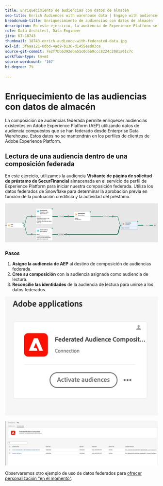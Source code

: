 ```yaml
---
title: Enriquecimiento de audiencias con datos de almacén
seo-title: Enrich Audiences with warehouse data | Engage with audiences directly from your data warehouse using Federated Audience Composition
breadcrumb-title: Enriquecimiento de audiencias con datos de almacén
description: En este ejercicio, la audiencia de Experience Platform se enriquece con los datos del almacén.
role: Data Architect, Data Engineer
jira: KT-18743
thumbnail: 18743-enrich-audience-with-federated-data.jpg
exl-id: 3f6aa121-0dbd-4ad9-b136-d1455eed03ca
source-git-commit: 7e2f7bbb392eba51c0d6b9ccc8224c2081a01c7c
workflow-type: tm+mt
source-wordcount: '167'
ht-degree: 7%

---
```


# Enriquecimiento de las audiencias con datos de almacén

La composición de audiencias federada permite enriquecer audiencias existentes en Adobe Experience Platform (AEP) utilizando datos de audiencia compuestos que se han federado desde Enterprise Data Warehouse. Estos datos no se mantendrán en los perfiles de clientes de Adobe Experience Platform.

## Lectura de una audiencia dentro de una composición federada

En este ejercicio, utilizamos la audiencia **Visitante de página de solicitud de préstamo de SecurFinancial** almacenada en el servicio de perfil de Experience Platform para iniciar nuestra composición federada. Utiliza los datos federados de Snowflake para determinar la aprobación previa en función de la puntuación crediticia y la actividad del préstamo.

![ejemplo de composición federada](assets/snowflake-preapproval.png)

### Pasos

1. **Asigne la audiencia de AEP** al destino de composición de audiencias federada.
2. **Cree su composición** con la audiencia asignada como audiencia de lectura.
3. **Reconcilie las identidades** de la audiencia de lectura para unirse a los datos federados.

![método federado-1-1](assets/federated-method-1-1.png)

![método federado-1-2](assets/federated-method-1-2.png)

Observaremos otro ejemplo de uso de datos federados para [ofrecer personalización &quot;en el momento&quot;](deliver-in-the-moment-personalization.md).
